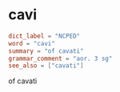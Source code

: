 # cavi

``` toml
dict_label = "NCPED"
word = "cavi"
summary = "of cavati"
grammar_comment = "aor. 3 sg"
see_also = ["cavati"]
```

of cavati

